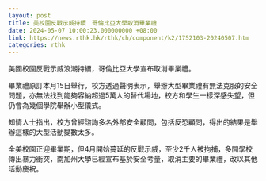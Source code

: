 ```yaml
---
layout: post
title: 美校園反戰示威持續　哥倫比亞大學取消畢業禮
date: 2024-05-07 10:00:23.000000000 +08:00
link: https://news.rthk.hk/rthk/ch/component/k2/1752103-20240507.htm
categories: rthk
---
```


美國校園反戰示威浪潮持續，哥倫比亞大學宣布取消畢業禮。

畢業禮原訂本月15日舉行，校方透過聲明表示，舉辦大型畢業禮有無法克服的安全問題，亦無法找到能夠容納超過5萬人的替代場地，校方和學生一樣深感失望，但仍會為幾個學院舉辦小型儀式。

知情人士指出，校方曾經諮詢多名外部安全顧問，包括反恐顧問，得出的結果是舉辦這樣的大型活動變數太多。

全美校園正迎畢業期，但4月開始蔓延的反戰示威，至少2千人被拘捕，多間學校傳出暴力衝突，南加州大學已經宣布基於安全考量，取消主要的畢業禮，改以其他活動慶祝。
